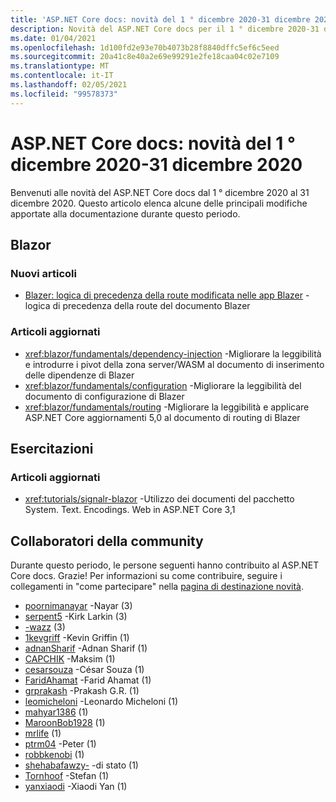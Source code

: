 ```yaml
---
title: 'ASP.NET Core docs: novità del 1 ° dicembre 2020-31 dicembre 2020'
description: Novità del ASP.NET Core docs per il 1 ° dicembre 2020-31 dicembre 2020.
ms.date: 01/04/2021
ms.openlocfilehash: 1d100fd2e93e70b4073b28f8840dffc5ef6c5eed
ms.sourcegitcommit: 20a41c8e40a2e69e99291e2fe18caa04c02e7109
ms.translationtype: MT
ms.contentlocale: it-IT
ms.lasthandoff: 02/05/2021
ms.locfileid: "99578373"
---
```

# <a name="aspnet-core-docs-whats-new-for-december-1-2020---december-31-2020"></a>ASP.NET Core docs: novità del 1 ° dicembre 2020-31 dicembre 2020

Benvenuti alle novità del ASP.NET Core docs dal 1 ° dicembre 2020 al 31 dicembre 2020. Questo articolo elenca alcune delle principali modifiche apportate alla documentazione durante questo periodo.

## <a name="blazor"></a>Blazor

### <a name="new-articles"></a>Nuovi articoli

- [Blazer: logica di precedenza della route modificata nelle app Blazer](/dotnet/core/compatibility/aspnet-core/5.0/blazor-routing-logic-changed) -logica di precedenza della route del documento Blazer

### <a name="updated-articles"></a>Articoli aggiornati

- <xref:blazor/fundamentals/dependency-injection> -Migliorare la leggibilità e introdurre i pivot della zona server/WASM al documento di inserimento delle dipendenze di Blazer
- <xref:blazor/fundamentals/configuration> -Migliorare la leggibilità del documento di configurazione di Blazer
- <xref:blazor/fundamentals/routing> -Migliorare la leggibilità e applicare ASP.NET Core aggiornamenti 5,0 al documento di routing di Blazer

## <a name="tutorials"></a>Esercitazioni

### <a name="updated-articles"></a>Articoli aggiornati

- <xref:tutorials/signalr-blazor> -Utilizzo dei documenti del pacchetto System. Text. Encodings. Web in ASP.NET Core 3,1

## <a name="community-contributors"></a>Collaboratori della community

Durante questo periodo, le persone seguenti hanno contribuito al ASP.NET Core docs. Grazie! Per informazioni su come contribuire, seguire i collegamenti in "come partecipare" nella [pagina di destinazione novità](index.yml).

- [poornimanayar](https://github.com/poornimanayar) -Nayar (3)
- [serpent5](https://github.com/serpent5) -Kirk Larkin (3)
- [-wazz](https://github.com/the-wazz) (3)
- [1kevgriff](https://github.com/1kevgriff) -Kevin Griffin (1)
- [adnanSharif](https://github.com/adnanSharif) -Adnan Sharif (1)
- [CAPCHIK](https://github.com/CAPCHIK) -Maksim (1)
- [cesarsouza](https://github.com/cesarsouza) -César Souza (1)
- [FaridAhamat](https://github.com/FaridAhamat) -Farid Ahamat (1)
- [grprakash](https://github.com/grprakash) -Prakash G.R. (1)
- [leomicheloni](https://github.com/leomicheloni) -Leonardo Micheloni (1)
- [mahyar1386](https://github.com/mahyar1386) (1)
- [MaroonBob1928](https://github.com/MaroonBob1928) (1)
- [mrlife](https://github.com/mrlife) (1)
- [ptrm04](https://github.com/ptrm04) -Peter (1)
- [robbkenobi](https://github.com/robbkenobi) (1)
- [shehabafawzy-](https://github.com/shehabafawzy) -di stato (1)
- [Tornhoof](https://github.com/Tornhoof) -Stefan (1)
- [yanxiaodi](https://github.com/yanxiaodi) -Xiaodi Yan (1)
